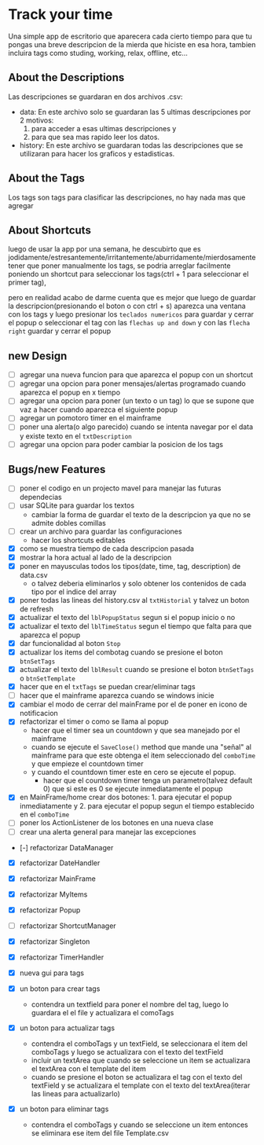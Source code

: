 # Track your time
Una simple app de escritorio que aparecera cada cierto tiempo para que tu pongas una breve descripcion de la mierda que hiciste en esa hora, tambien incluira tags como studing, working, relax, offline, etc...

## About the Descriptions
Las descripciones se guardaran en dos archivos .csv:
- data: En este archivo solo se guardaran las 5 ultimas descripciones por 2 motivos:
  1. para acceder a esas ultimas descripciones y
  2. para que sea mas rapido leer los datos.
- history: En este archivo se guardaran todas las descripciones que se utilizaran para hacer los graficos y estadisticas.

## About the Tags
Los tags son tags para clasificar las descripciones, no hay nada mas que agregar

## About Shortcuts
luego de usar la app por una semana, he descubirto que es jodidamente/estresantemente/irritantemente/aburridamente/mierdosamente tener que poner manualmente los tags, se podria arreglar facilmente poniendo un shortcut para seleccionar los tags(ctrl + 1 para seleccionar el primer tag), 

pero en realidad acabo de darme cuenta que es mejor que luego de guardar la descripcion(presionando el boton o con ctrl + s) aparezca una ventana con los tags y luego presionar los `teclados numericos` para guardar y cerrar el popup o seleccionar el tag con las `flechas up and down` y con las `flecha right` guardar y cerrar el popup

## new Design
- [ ] agregar una nueva funcion para que aparezca el popup con un shortcut
- [ ] agregar una opcion para poner mensajes/alertas programado cuando aparezca el popup en x tiempo
- [ ] agregar una opcion para poner (un texto o un tag) lo que se supone que vaz a hacer cuando aparezca el siguiente popup
- [ ] agregar un pomotoro timer en el mainframe
- [ ] poner una alerta(o algo parecido) cuando se intenta navegar por el data y existe texto en el `txtDescription`
- [ ] agregar una opcion para poder cambiar la posicion de los tags

## Bugs/new Features
- [ ] poner el codigo en un projecto mavel para manejar las futuras dependecias
- [ ] usar SQLite para guardar los textos
	- cambiar la forma de guardar el texto de la descripcion ya que no se admite dobles comillas
- [ ] crear un archivo para guardar las configuraciones
	- hacer los shortcuts editables
- [x] como se muestra tiempo de cada descripcion pasada
- [x] mostrar la hora actual al lado de la descripcion
- [x] poner en mayusculas todos los tipos(date, time, tag, description) de data.csv
	- o talvez deberia eliminarlos y solo obtener los contenidos de cada tipo por el indice del array
- [x] poner todas las lineas del history.csv al `txtHistorial` y talvez un boton de refresh
- [x] actualizar el texto del `lblPopupStatus` segun si el popup inicio o no
- [x] actualizar el texto del `lblTimeStatus` segun el tiempo que falta para que aparezca el popup
- [x] dar funcionalidad al boton `Stop`
- [x] actualizar los items del combotag cuando se presione el boton `btnSetTags`
- [x] actualizar el texto del `lblResult` cuando se presione el boton `btnSetTags` o `btnSetTemplate`
- [x] hacer que en el `txtTags` se puedan crear/eliminar tags 
- [ ] hacer que el mainframe aparezca cuando se windows inicie
- [x] cambiar el modo de cerrar del mainFrame por el de poner en icono de notificacion
- [x] refactorizar el timer o como se llama al popup 
	- hacer que el timer sea un countdown y que sea manejado por el mainframe
	- cuando se ejecute el `SaveClose()` method que mande una "señal" al mainframe para que este obtenga el item seleccionado del `comboTime` y que empieze el countdown timer
	- y cuando el countdown timer este en cero se ejecute el popup.
		- hacer que el countdown timer tenga un parametro(talvez default 0) que si este es 0 se ejecute inmediatamente el popup
- [x] en MainFrame/home crear dos botones: 1. para ejecutar el popup inmediatamente y 2. para ejecutar el popup segun el tiempo establecido en el `comboTime`
- [ ] poner los ActionListener de los botones en una nueva clase
- [ ] crear una alerta general para manejar las excepciones

- [-] refactorizar DataManager
- [x] refactorizar DateHandler
- [x] refactorizar MainFrame
- [x] refactorizar MyItems
- [x] refactorizar Popup
- [ ] refactorizar ShortcutManager
- [x] refactorizar Singleton
- [x] refactorizar TimerHandler


- [x] nueva gui para tags
- [x] un boton para crear tags
 	- contendra un textfield para poner el nombre del tag, luego lo guardara el el file y actualizara el comoTags
- [x] un boton para actualizar tags
 	- contendra el comboTags y un textField, se seleccionara el item del comboTags y luego se actualizara con el texto del textField
 	- incluir un textArea que cuando se seleccione un item se actualizara el textArea con el template del item
 	- cuando se presione el boton se actualizara el tag con el texto del textField y se actualizara el template con el texto del textArea(iterar las lineas para actualizarlo)
- [x] un boton para eliminar tags
	- contendra el comboTags y cuando se seleccione un item entonces se eliminara ese item del file Template.csv
